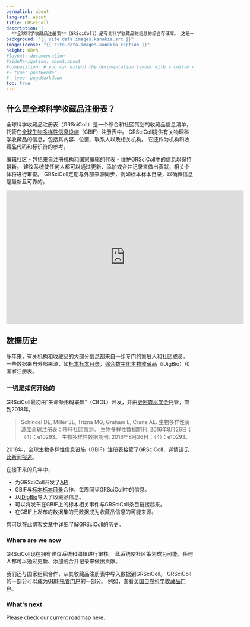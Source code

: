```yaml
---
permalink: about
lang-ref: about
title: GRSciColl
description: |
  **全球科学收藏品注册表**（GRSciColl）是有关科学收藏品的信息的综合存储库。 这是一个由“生命条形码联盟”（CBOL）的合作机构之前的工作构建而成的社区驱动的倡议项目。
background: "{{ site.data.images.kanakia.src }}"
imageLicense: "{{ site.data.images.kanakia.caption }}"
height: 60vh
#layout: documentation
#sideNavigation: about.about
#composition: # you can extend the documentation layout with a custom composition
#- type: postHeader
#- type: pageMarkdown
toc: true
---
```


## 什么是全球科学收藏品注册表？

全球科学收藏品注册表（GRSciColl）是一个综合和社区策划的收藏品信息清单，托管在[全球生物多样性信息设施](https://www.gbif.org/)（GBIF）注册表中。 GRSciColl提供有关物理科学收藏品的信息，包括其内容、位置、联系人以及相关机构。 它还作为机构和收藏品代码和标识符的参考。

编辑社区 - 包括来自注册机构和国家编辑的代表 - 维护GRSciColl中的信息以保持最新。 建议系统使任何人都可以通过更新、添加或合并记录来做出贡献，相关个体将进行审查。 GRSciColl定期与外部来源同步，例如标本标本目录，以确保信息是最新且可靠的。

<iframe title="vimeo-player" src="https://player.vimeo.com/video/872824009?h=c3aaa082e3" width="640" height="360" frameborder="0"    allowfullscreen></iframe>

## 数据历史

多年来，有关机构和收藏品的大部分信息都来自一组专门的策展人和社区成员。 一些数据来自外部来源，如[标本标本目录](https://sweetgum.nybg.org/science/ih/)，[综合数字化生物收藏品](https://www.idigbio.org/)（iDigBio）和国家注册表。

### 一切是如何开始的

GRSciColl最初由“生命条形码联盟”（CBOL）开发，并由[史密森尼学会](https://www.si.edu)托管，直到2018年。

> Schindel DE, Miller SE, Trizna MG, Graham E, Crane AE. 生物多样性资源库全球注册表：呼吁社区策划。 生物多样性数据期刊. 2016年8月26日；（4）：e10293。 生物多样性数据期刊. 2016年8月26日；（4）：e10293。

2018年，全球生物多样性信息设施（GBIF）注册表接管了GRSciColl，详情请见[此新闻报道](https://www.gbif.org/news/5kyAslpqTVxYqZTwYn1cub/gbif-provides-new-home-for-the-global-registry-of-scientific-collections)。

在接下来的几年中，
* 为GRSciColl开发了[API](/zh/api)
* GBIF与[标本标本目录](https://sweetgum.nybg.org/science/ih/)合作，每周同步GRSciColl中的信息。
* 从[iDigBio](https://www.idigbio.org)导入了收藏品信息。
* 可以将发布在GBIF上的标本相关事件与GRSciColl条目链接起来。
* 在GBIF上发布的数据集的元数据成为收藏品信息的可能来源。

您可以在[此博客文章](https://data-blog.gbif.org/post/grscicoll-2021/)中详细了解GRSciColl的历史。

### Where are we now

GRSciColl现在拥有建议系统和编辑进行审核。 此系统使社区策划成为可能，任何人都可以通过更新、添加或合并记录来做出贡献。

我们还与国家组织合作，从其收藏品注册表中导入数据到GRSciColl。 GRSciColl的一部分可以成为[GBIF托管门户](https://www.gbif.org/hosted-portals)的一部分。 例如，查看[英国自然科学收藏品门户](https://data.dissco-uk.org)。

### What's next

Please check our current roadmap [here](https://github.com/gbif/registry/blob/dev/roadmap-grscicoll.md).
